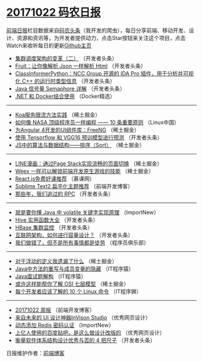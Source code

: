 # [20171022 码农日报](https://toutiao.qdkfweb.cn/date/2017/10/22)

[前端日报](https://qdkfweb.cn/c/news)栏目数据来自[码农头条](https://toutiao.qdkfweb.cn/)（我开发的爬虫），每日分享前端、移动开发、设计、资源和资讯等，为开发者提供动力，点击Star按钮来关注这个项目，点击Watch来收听每日的更新[Github主页](https://github.com/kujian/frontendDaily)
* [集群调度架构的变革（二）](https://toutiao.qdkfweb.cn/54320.html) （开发者头条）
* [Fruit：让你像解析 Json 一样解析 Html](https://toutiao.qdkfweb.cn/54314.html) （开发者头条）
* [ClassInformerPython：NCC Group 开源的 IDA Pro 插件，用于分析并可视化 C++ 的运行时类型信息](https://toutiao.qdkfweb.cn/54321.html) （开发者头条）
* [Java 信号量 Semaphore 详解](https://toutiao.qdkfweb.cn/54322.html) （开发者头条）
* [.NET 和 Docker结合使用](https://toutiao.qdkfweb.cn/54336.html) （Docker精选）

***
* [Koa服务限流方法实践](https://toutiao.qdkfweb.cn/54298.html) （稀土掘金）
* [如何像 NASA 顶级程序员一样编程 —— 10 条重要原则](https://toutiao.qdkfweb.cn/54338.html) （Linux中国）
* [为Angular 4开发的UI组件库：FreeNG](https://toutiao.qdkfweb.cn/54299.html) （稀土掘金）
* [使用 Tensorflow 和 VGG16 预训模型进行预测](https://toutiao.qdkfweb.cn/54319.html) （开发者头条）
* [JS中的算法与数据结构——排序（Sort）](https://toutiao.qdkfweb.cn/54301.html) （稀土掘金）

***
* [LINE漫画：通过Page Stack实现流畅的页面切换](https://toutiao.qdkfweb.cn/54303.html) （稀土掘金）
* [Weex 一样可以解锁前端开发原生游戏的技能](https://toutiao.qdkfweb.cn/54304.html) （稀土掘金）
* [React.js免费好课推荐](https://toutiao.qdkfweb.cn/54333.html) （慕课网）
* [Sublime Text2 扁平化主题推荐](https://toutiao.qdkfweb.cn/54344.html) （前端开发博客）
* [那些年，我们追过的 RPC](https://toutiao.qdkfweb.cn/54313.html) （开发者头条）

***
* [就是要你懂 Java 中 volatile 关键字实现原理](https://toutiao.qdkfweb.cn/54334.html) （ImportNew）
* [Hive 实用函数大全](https://toutiao.qdkfweb.cn/54315.html) （开发者头条）
* [HBase 集群监控](https://toutiao.qdkfweb.cn/54317.html) （开发者头条）
* [互联网架构，如何进行容量设计？](https://toutiao.qdkfweb.cn/54318.html) （开发者头条）
* [我们做错了，但不是所有事情都是徒劳](https://toutiao.qdkfweb.cn/54339.html) （程序员俱乐部）

***
* [对于浮动的定义我遗漏了什么](https://toutiao.qdkfweb.cn/54300.html) （稀土掘金）
* [Java中方法的重写与成员变量的隐藏](https://toutiao.qdkfweb.cn/54340.html) （IT程序猿）
* [Java面试题解构](https://toutiao.qdkfweb.cn/54341.html) （IT程序猿）
* [或许这样能帮你了解 OSI 七层模型](https://toutiao.qdkfweb.cn/54302.html) （稀土掘金）
* [每个开发者应该了解的 10 个 Linux 命令](https://toutiao.qdkfweb.cn/54342.html) （IT程序狮）

***
* [20171022 周报](https://toutiao.qdkfweb.cn/54343.html) （前端开发博客）
* [来自未来的 UI 设计神器InVison Studio](https://toutiao.qdkfweb.cn/54347.html) （优秀网页设计）
* [动态添加 Redis 密码认证](https://toutiao.qdkfweb.cn/54335.html) （ImportNew）
* [上亿人使用的百度贴吧，是这么做设计改版的](https://toutiao.qdkfweb.cn/54348.html) （优秀网页设计）
* [衡量软件体系结构设计优秀与否的 4 把尺子](https://toutiao.qdkfweb.cn/54316.html) （开发者头条）

日报维护作者：[前端博客](https://qdkfweb.cn/) 